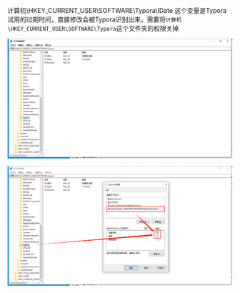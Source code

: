 计算机\HKEY_CURRENT_USER\SOFTWARE\Typora\IDate
这个变量是Typora试用的过期时间，直接修改会被Typora识别出来，需要将`计算机\HKEY_CURRENT_USER\SOFTWARE\Typora`这个文件夹的权限关掉

![image-20231023091747589](https://raw.githubusercontent.com/GIT-GAZZ/typora-cloud-image/master/image/image-20231023091747589-c1e8010abe9121015dd5f1cdbfd9d99e.png)

![image-20231023091845189](https://raw.githubusercontent.com/GIT-GAZZ/typora-cloud-image/master/image/image-20231023091845189-08c67ae73bae8af3ce404a7c3cfaf286.png)